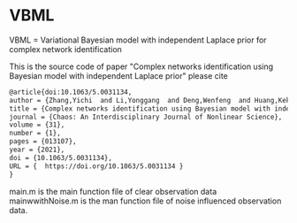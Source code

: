 # VBML
VBML = Variational Bayesian model with independent Laplace prior for complex network identification

This is the source code of paper "Complex networks identification using Bayesian model with independent Laplace prior" please cite 

 ```latex
@article{doi:10.1063/5.0031134,
author = {Zhang,Yichi  and Li,Yonggang  and Deng,Wenfeng  and Huang,Keke  and Yang,Chunhua },
title = {Complex networks identification using Bayesian model with independent Laplace prior},
journal = {Chaos: An Interdisciplinary Journal of Nonlinear Science},
volume = {31},
number = {1},
pages = {013107},
year = {2021},
doi = {10.1063/5.0031134},
URL = {  https://doi.org/10.1063/5.0031134 }
}
```

main.m is the main function file of clear observation data 
mainwwithNoise.m is the man function file of noise influenced observation data.
